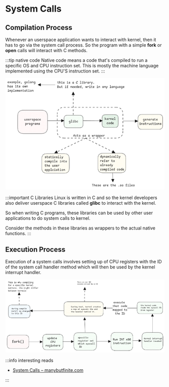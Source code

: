 # System Calls

## Compilation Process

Whenever an userspace application wants to interact with kernel,
then it has to go via the system call process.
So the program with a simple **fork** or **open** calls will interact with C methods.

:::tip native code
Native code means a code that's compiled to run a specific OS and CPU instruction set.
This is mostly the machine language implemented using the CPU'S instruction set.
:::

![compile process](../../static/img/syscall-compile.excalidraw.png)

:::important C Libraries
Linux is written in C and
so the kernel developers also deliver userspace C libraries
called **glibc** to interact with the kernel.

So when writing C programs,
these libraries can be used by other user applications to do system calls to kernel.

Consider the methods in these libraries as wrappers to the actual native functions.
:::

## Execution Process

Execution of a system calls involves setting up of CPU registers
with the ID of the system call handler method which will then be used by the kernel interrupt handler.

![execution process](../../static/img/syscall-execution.excalidraw.png)

:::info interesting reads

- [System Calls – manybutfinite.com](https://manybutfinite.com/post/system-calls/)

:::
